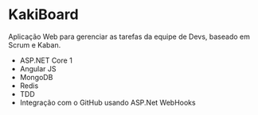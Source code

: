# KakiBoard
Aplicação Web para gerenciar as tarefas da equipe de Devs, baseado em Scrum e Kaban.

- ASP.NET Core 1
- Angular JS
- MongoDB
- Redis
- TDD
- Integração com o GitHub usando ASP.Net WebHooks
